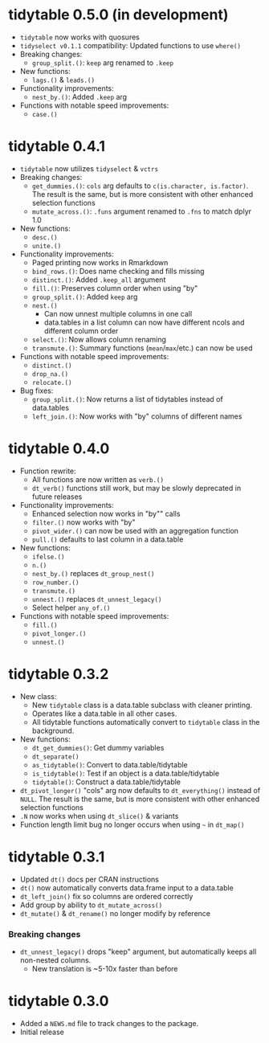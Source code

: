 # tidytable 0.5.0 (in development)

* `tidytable` now works with quosures
* `tidyselect v0.1.1` compatibility: Updated functions to use `where()`
* Breaking changes:
  + `group_split.()`: `keep` arg renamed to `.keep`
* New functions:
  + `lags.()` & `leads.()`
* Functionality improvements:
  + `nest_by.()`: Added `.keep` arg
* Functions with notable speed improvements:
  + `case.()`

# tidytable 0.4.1

* `tidytable` now utilizes `tidyselect` & `vctrs`
* Breaking changes:
  + `get_dummies.()`: `cols` arg defaults to `c(is.character, is.factor)`.
  The result is the same, but is more consistent with other enhanced selection functions
  + `mutate_across.()`: `.funs` argument renamed to `.fns` to match dplyr 1.0
* New functions:
  + `desc.()`
  + `unite.()`
* Functionality improvements:
  + Paged printing now works in Rmarkdown
  + `bind_rows.()`: Does name checking and fills missing
  + `distinct.()`: Added `.keep_all` argument
  + `fill.()`: Preserves column order when using "by"
  + `group_split.()`: Added `keep` arg
  + `nest.()`
    - Can now unnest multiple columns in one call
    - data.tables in a list column can now have different ncols
    and different column order
  + `select.()`: Now allows column renaming
  + `transmute.()`: Summary functions (`mean`/`max`/etc.) can now be used
* Functions with notable speed improvements:
  + `distinct.()`
  + `drop_na.()`
  + `relocate.()`
* Bug fixes:
  + `group_split.()`: Now returns a list of tidytables instead of data.tables
  + `left_join.()`: Now works with "by" columns of different names

# tidytable 0.4.0

* Function rewrite:
  + All functions are now written as `verb.()`
  + `dt_verb()` functions still work, but may be slowly deprecated in future releases
* Functionality improvements:
  + Enhanced selection now works in "by"" calls
  + `filter.()` now works with "by"
  + `pivot_wider.()` can now be used with an aggregation function
  + `pull.()` defaults to last column in a data.table
* New functions:
  + `ifelse.()`
  + `n.()`
  + `nest_by.()` replaces `dt_group_nest()`
  + `row_number.()`
  + `transmute.()`
  + `unnest.()` replaces `dt_unnest_legacy()`
  + Select helper `any_of.()`
* Functions with notable speed improvements:
  + `fill.()`
  + `pivot_longer.()`
  + `unnest.()`

# tidytable 0.3.2

* New class:
  + New `tidytable` class is a data.table subclass with cleaner printing.
  + Operates like a data.table in all other cases.
  + All tidytable functions automatically convert to `tidytable` class in the background.
* New functions:
  + `dt_get_dummies()`: Get dummy variables
  + `dt_separate()`
  + `as_tidytable()`: Convert to data.table/tidytable
  + `is_tidytable()`: Test if an object is a data.table/tidytable
  + `tidytable()`: Construct a data.table/tidytable
* `dt_pivot_longer()` "cols" arg now defaults to `dt_everything()` instead of `NULL`. The result is the same, but is more consistent with other enhanced selection functions
* `.N` now works when using `dt_slice()` & variants
* Function length limit bug no longer occurs when using `~` in `dt_map()`

# tidytable 0.3.1

* Updated `dt()` docs per CRAN instructions
* `dt()` now automatically converts data.frame input to a data.table
* `dt_left_join()` fix so columns are ordered correctly
* Add group by ability to `dt_mutate_across()`
* `dt_mutate()` & `dt_rename()` no longer modify by reference

### Breaking changes
* `dt_unnest_legacy()` drops "keep" argument, but automatically keeps all non-nested columns.
  + New translation is ~5-10x faster than before

# tidytable 0.3.0

* Added a `NEWS.md` file to track changes to the package.
* Initial release
